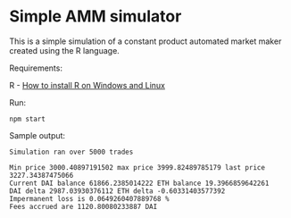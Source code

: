 # Simple AMM simulator

This is a simple simulation of a constant product automated market maker created using the R language. 

Requirements:

R - [How to install R on Windows and Linux](https://techvidvan.com/tutorials/install-r/#:~:text=Step%20%E2%80%93%201%3A%20Go%20to%20CRAN,the%20latest%20version%20of%20R.)

Run:

``` npm start ```

Sample output:

``` 
Simulation ran over 5000 trades

Min price 3000.40897191502 max price 3999.82489785179 last price 3227.34387475066
Current DAI balance 61866.2385014222 ETH balance 19.3966859642261
DAI delta 2987.03930376112 ETH delta -0.60331403577392 
Impermanent loss is 0.0649260407889768 %
Fees accrued are 1120.80080233887 DAI
```
